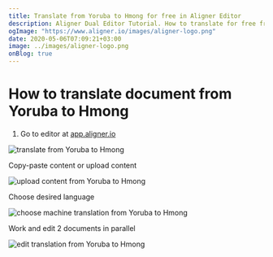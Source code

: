 ```yaml
---
title: Translate from Yoruba to Hmong for free in Aligner Editor
description: Aligner Dual Editor Tutorial. How to translate for free from Yoruba to Hmong. Aligner is multilingual document management platform. 
ogImage: "https://www.aligner.io/images/aligner-logo.png"
date: 2020-05-06T07:09:21+03:00
image: ../images/aligner-logo.png
onBlog: true
---
```


# How to translate document from Yoruba to Hmong

1. Go to editor at [app.aligner.io](https://app.aligner.io "Aligner App web page")

![translate from Yoruba to Hmong](../aligner-blank-editor.png "translate from Yoruba to Hmong")

Copy-paste content or upload content

![upload content from Yoruba to Hmong](../aligner-uploaded-document.png "upload content from Yoruba to Hmong")

Choose desired language

![choose machine translation from Yoruba to Hmong](../aligner-language-dropdown.png "choose machine translation from Yoruba to Hmong")

Work and edit 2 documents in parallel

![edit translation from Yoruba to Hmong](../aligner-double-sitded-editor.png "edit translation from Yoruba to Hmong")

